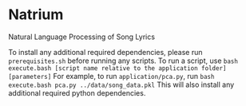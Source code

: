 # Natrium
Natural Language Processing of Song Lyrics

To install any additional required dependencies, please run `prerequisites.sh` before running
any scripts.
To run a script, use `bash execute.bash [script name relative to the application folder] [parameters]`
For example, to run `application/pca.py`, run `bash execute.bash pca.py ../data/song_data.pkl`
This will also install any additional required python dependencies.